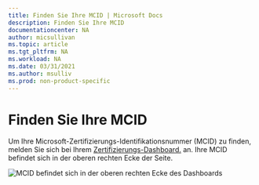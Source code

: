 ```yaml
---
title: Finden Sie Ihre MCID | Microsoft Docs
description: Finden Sie Ihre MCID
documentationcenter: NA
author: micsullivan
ms.topic: article
ms.tgt_pltfrm: NA
ms.workload: NA
ms.date: 03/31/2021
ms.author: msulliv
ms.prod: non-product-specific
---
```


# Finden Sie Ihre MCID

Um Ihre Microsoft-Zertifizierungs-Identifikationsnummer (MCID) zu finden, melden Sie sich bei Ihrem [Zertifizierungs-Dashboard.](https://aka.ms/certdashboard) an. Ihre MCID befindet sich in der oberen rechten Ecke der Seite.

![MCID befindet sich in der oberen rechten Ecke des Dashboards](images/certification-dashboard-find-mcid.png)
